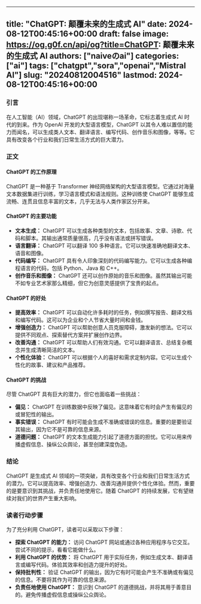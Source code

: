 
---
title: "ChatGPT: 颠覆未来的生成式 AI"
date: 2024-08-12T00:45:16+00:00
draft: false
image: https://og.g0f.cn/api/og?title=ChatGPT: 颠覆未来的生成式 AI
authors: ["naiveのai"]
categories: ["ai"]
tags: ["chatgpt","sora","openai","Mistral AI"]
slug: "20240812004516"
lastmod: 2024-08-12T00:45:16+00:00
---
### 引言

在人工智能（AI）领域，ChatGPT 的出现堪称一场革命，它标志着生成式 AI 时代的到来。作为 OpenAI 开发的大型语言模型，ChatGPT 以其令人难以置信的能力而闻名，可以生成类人文本、翻译语言、编写代码、创作音乐和图像，等等。它具有改变各个行业和我们日常生活方式的巨大潜力。

### 正文

#### ChatGPT 的工作原理

ChatGPT 是一种基于 Transformer 神经网络架构的大型语言模型。它通过对海量文本数据集进行训练，学习语言模式和语法规则。这种训练使 ChatGPT 能够生成流畅、连贯且信息丰富的文本，几乎无法与人类作家区分开来。

#### ChatGPT 的主要功能

- **文本生成：** ChatGPT 可以生成各种类型的文本，包括故事、文章、诗歌、代码和脚本。其输出通常质量很高，几乎没有语法或拼写错误。
- **语言翻译：** ChatGPT 可以翻译 100 多种语言。它可以快速准确地翻译文本、语音和图像。
- **代码编写：** ChatGPT 具有令人印象深刻的代码编写能力。它可以生成各种编程语言的代码，包括 Python、Java 和 C++。
- **创作音乐和图像：** ChatGPT 还可以创作原始的音乐和图像。虽然其输出可能不如专业艺术家那么精细，但它为创意灵感提供了宝贵的起点。

#### ChatGPT 的好处

- **提高效率：** ChatGPT 可以自动化许多耗时的任务，例如撰写报告、翻译文档和编写代码。这可以为企业和个人节省大量时间和金钱。
- **增强创造力：** ChatGPT 可以帮助创意人员克服障碍，激发新的想法。它可以提供不同观点、探索替代方案并扩展创作边界。
- **改善沟通：** ChatGPT 可以帮助人们有效沟通。它可以翻译语言、总结复杂概念并生成清晰简洁的文本。
- **个性化体验：** ChatGPT 可以根据个人的喜好和需求定制内容。它可以生成个性化的故事、建议和产品推荐。

#### ChatGPT 的挑战

尽管 ChatGPT 具有巨大的潜力，但它也面临着一些挑战：

- **偏见：** ChatGPT 在训练数据中反映了偏见。这意味着它有时会产生有偏见的或冒犯性的输出。
- **事实错误：** ChatGPT 有时可能会生成不准确或错误的信息。重要的是要验证其输出，因为它不是可靠的信息来源。
- **道德问题：** ChatGPT 的文本生成能力引起了道德方面的担忧。它可以用来传播虚假信息、操纵公众舆论，甚至创建深度伪造。

### 结论

ChatGPT 是生成式 AI 领域的一项突破，具有改变各个行业和我们日常生活方式的潜力。它可以提高效率、增强创造力、改善沟通并提供个性化体验。然而，重要的是要意识到其挑战，并负责任地使用它。随着 ChatGPT 的持续发展，它有望继续对我们的世界产生重大影响。

### 读者行动步骤

为了充分利用 ChatGPT，读者可以采取以下步骤：

- **探索 ChatGPT 的能力：** 访问 ChatGPT 网站或通过各种应用程序与它交互。尝试不同的提示，看看它能做什么。
- **利用 ChatGPT 的优势：** 将 ChatGPT 用于实际任务，例如生成文本、翻译语言或编写代码。体验其效率和创造力提升的好处。
- **保持批判性：** 验证 ChatGPT 的输出，因为它有时可能会产生不准确或有偏见的信息。不要将其作为可靠的信息来源。
- **负责任地使用 ChatGPT：** 意识到 ChatGPT 的道德挑战，并将其用于善意目的。避免传播虚假信息或操纵公众舆论。